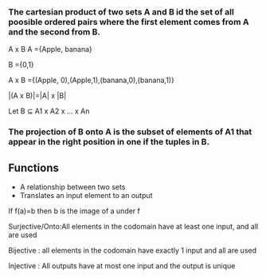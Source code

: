 ### The cartesian product of two sets A and B id the set of all poosible ordered pairs where the first element comes from A and the second from B. 

A x B 
A ={Apple, banana}

B ={0,1}

A x B ={(Apple, 0),(Apple,1),(banana,0),(banana,1)}

|(A x B)|=|A| x |B|

Let B ⊆ A1 x A2 x ... x An

### The projection of B onto A is the subset of elements of A1 that appear in the right position in one if the tuples in B.

## Functions

- A relationship between two sets
- Translates an input element to an output

If f(a)=b then b is the image of a under f

Surjective/Onto:All elements in the codomain have at least one input, and all are used 

Bijective : all elements in the codomain have exactly 1 input and all are used

Injective : All outputs have at most one input and the output is unique


